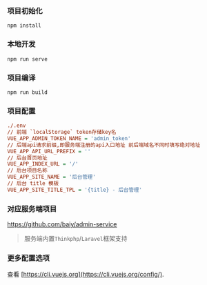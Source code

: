 ### 项目初始化
```
npm install
```

### 本地开发
```
npm run serve
```

### 项目编译
```
npm run build
```

### 项目配置
```ini
./.env
// 前端 `localStorage` token存储key名
VUE_APP_ADMIN_TOKEN_NAME = 'admin_token'
// 后端api请求前缀,即服务端注册的api入口地址 前后端域名不同时填写绝对地址
VUE_APP_API_URL_PREFIX = ''
// 后台首页地址
VUE_APP_INDEX_URL = '/'
// 后台项目名称
VUE_APP_SITE_NAME = '后台管理'
// 后台 title 模板
VUE_APP_SITE_TITLE_TPL = '{title} - 后台管理'
```

### 对应服务端项目
<https://github.com/baiy/admin-service>

> 服务端内置`Thinkphp`/`Laravel`框架支持

### 更多配置选项
查看 [https://cli.vuejs.org](https://cli.vuejs.org/config/).
